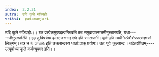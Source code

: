 ```yaml
---
index:  3.2.31
sutra:  उदि कूले रुजिवहोः
vritti:  padamanjari
---
```


उदि कूले रुजिवहोः।। यत्र प्रत्येकमुपपदत्वमिच्छति तत्र समुदायात्सप्तमीमुच्चारयति, यथा---नाडीमुष्ट्योरिति। इह तु विपर्ययः कृतः; तस्मात् `उदि` इति सत्सप्तमी। `कूले` इति त्वर्थनिरपेक्षैवोपपदसंज्ञायां लिङ्गम्। तत्र च `ते प्राग्धातोः` इति उच्छशब्दस्य धातोः प्राक् प्रयोगः। ततः पूर्वः कूलशब्दः। तदेतद्दर्शितम्----उत्पूर्वाभ्यां कूले कर्मण्युपपद इति।।
